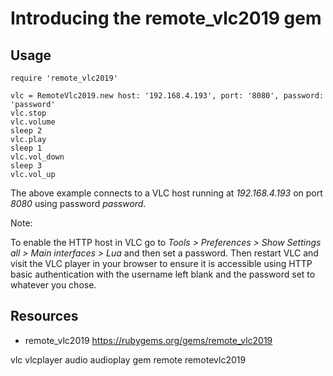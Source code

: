 # Introducing the remote_vlc2019 gem

## Usage

    require 'remote_vlc2019'

    vlc = RemoteVlc2019.new host: '192.168.4.193', port: '8080', password: 'password'
    vlc.stop
    vlc.volume
    sleep 2
    vlc.play
    sleep 1
    vlc.vol_down
    sleep 3
    vlc.vol_up

The above example connects to a VLC host running at *192.168.4.193* on port *8080* using password *password*.

Note:

To enable the HTTP host in VLC go to *Tools > Preferences > Show Settings all > Main interfaces > Lua* and then set a password. Then restart VLC and visit the VLC player in your browser to ensure it is accessible using HTTP basic authentication with the username left blank and the password set to whatever you chose.

## Resources

* remote_vlc2019 https://rubygems.org/gems/remote_vlc2019 

vlc vlcplayer audio audioplay gem remote remotevlc2019
